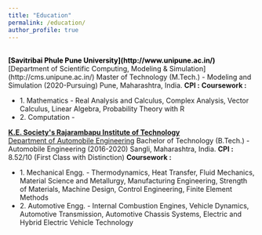 ```yaml
---
title: "Education"
permalink: /education/
author_profile: true
---
```

<br>
<b><span style="color:black">[Savitribai Phule Pune University](http://www.unipune.ac.in/)</span></b><br>
[Department of Scientific Computing, Modeling & Simulation](http://cms.unipune.ac.in/)
Master of Technology (M.Tech.) - Modeling and Simulation (2020-Pursuing)
Pune, Maharashtra, India.
<b>CPI :</b> 
<b>Coursework :</b> 
<ul>
<li>1. Mathematics - Real Analysis and Calculus, Complex Analysis, Vector Calculus, Linear Algebra, Probability Theory with R</li>
<li>2. Computation - </li>
</ul>

<b><span style="color:black">[K.E. Society's Rajarambapu Institute of Technology](https://www.ritindia.edu/)</span></b><br>
[Department of Automobile Engineering](https://www.ritindia.edu/Automobile/)
Bachelor of Technology (B.Tech.) - Automobile Engineering (2016-2020)
Sangli, Maharashtra, India.
<b>CPI :</b> 8.52/10 (First Class with Distinction)
<b>Coursework :</b> 
<ul>
<li>1. Mechanical Engg. - Thermodynamics, Heat Transfer, Fluid Mechanics, Material Science and Metallurgy, Manufacturing Engineering, Strength of Materials, Machine Design, Control Engineering, Finite Element Methods</li>
<li>2. Automotive Engg. - Internal Combustion Engines, Vehicle Dynamics, Automotive Transmission, Automotive Chassis Systems, Electric and Hybrid Electric Vehicle Technology</li>
</ul>
